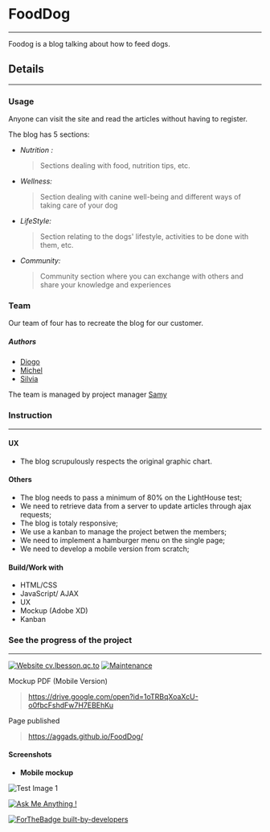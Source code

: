 # FoodDog
---

Foodog is a blog talking about how to feed dogs.

## Details
---

### Usage

Anyone can visit the site and read the articles without having to register.

The blog has 5 sections:

- *Nutrition :*

	> Sections dealing with food, nutrition tips, etc.

- *Wellness:*

	> Section dealing with canine well-being and different ways of taking care of your dog

- *LifeStyle:*

	> Section relating to the dogs' lifestyle, activities to be done with them, etc.

- *Community:*

	> Community section where you can exchange with others and share your knowledge and experiences

### Team

 Our team of four has to recreate the blog for our customer.

##### Authors

 - [Diogo](https://github.com/DiogoMaMartins)
 - [Michel](https://github.com/MDE86)
 - [Silvia](https://github.com/Bosi3)

 The team is managed by project manager [Samy](https://github.com/aggads)

### Instruction
---

#### UX

- The blog scrupulously respects the original graphic chart.

#### Others

 - The blog needs to pass a minimum of 80% on the LightHouse test;
 - We need to retrieve data from a server to update articles through ajax requests;
 - The blog is totaly responsive;
 - We use a kanban to manage the project betwen the members;
 - We need to implement a hamburger menu on the single page;
 - We need to develop a mobile version from scratch;

#### Build/Work with

* HTML/CSS
* JavaScript/ AJAX
* UX
* Mockup (Adobe XD)
* Kanban

### See the progress of the project
---

[![Website cv.lbesson.qc.to](https://img.shields.io/website-up-down-green-red/http/cv.lbesson.qc.to.svg)](https://aggads.github.io/FoodDog/)  [![Maintenance](https://img.shields.io/badge/Maintained%3F-yes-green.svg)](https://aggads.github.io/FoodDog/)




Mockup PDF (Mobile Version)

> https://drive.google.com/open?id=1oTRBqXoaXcU-o0fbcFshdFw7H7EBEhKu

Page published

> https://aggads.github.io/FoodDog/

#### Screenshots

* **Mobile mockup**

![Test Image 1](http://image.noelshack.com/fichiers/2018/46/3/1542203702-capture.png)




[![Ask Me Anything !](https://img.shields.io/badge/Ask%20me-anything-1abc9c.svg)](https://aggads.github.io/FoodDog/)




[![ForTheBadge built-by-developers](http://ForTheBadge.com/images/badges/built-by-developers.svg)](https://www.linkedin.com/in/samy-aggad-it/)
